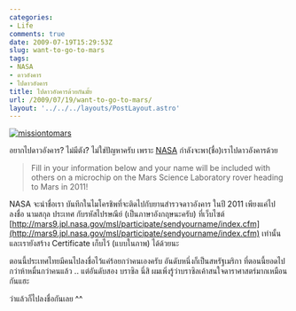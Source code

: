 ```yaml
---
categories:
- Life
comments: true
date: 2009-07-19T15:29:53Z
slug: want-to-go-to-mars
tags:
- NASA
- ดาวอังคาร
- ไปดาวอังคาร
title: ไปดาวอังคารด้วยกันมั้ย
url: /2009/07/19/want-to-go-to-mars/
layout: '../../../layouts/PostLayout.astro'
---
```


[![missiontomars](https://armno.in.th/wp-content/uploads/3f1ab3beedce_D1DD/missiontomars_thumb.jpg)](https://armno.in.th/wp-content/uploads/3f1ab3beedce_D1DD/missiontomars.jpg)



อยากไปดาวอังคาร? ไม่มีตัง? ไม่ใช่ปัญหาครับ เพราะ [NASA](http://www.nasa.gov) กำลังจะพา(ชื่อ)เราไปดาวอังคารด้วย



>
>
> Fill in your information below and your name will be included with others on a microchip on the Mars Science Laboratory rover heading to Mars in 2011!



NASA จะนำชื่อเรา บันทึกในไมโครชิพที่จะติดไปกับยานสำรวจดาวอังคาร ในปี 2011 เพียงแค่ไปลงชื่อ นามสกุล ประเทศ กับรหัสไปรษณีย์ (เป็นภาษาอังกฤษนะครับ) ที่เว็บไซต์ [http://mars9.jpl.nasa.gov/msl/participate/sendyourname/index.cfm](http://mars9.jpl.nasa.gov/msl/participate/sendyourname/index.cfm) เท่านั้น และเรายังสร้าง Certificate เก็บไว้ (แบบในภาพ) ได้ด้วยนะ



ตอนนี้ประเทศไทยมีคนไปลงชื่อไว้แค่ร้อยกว่าคนเองครับ อันดับหนึ่งก็เป็นสหรัฐเมริกา ที่ตอนนี้ยอดไปกว่าห้าหมื่นกว่าคนแล้ว .. แต่อันดับสอง บราซิล นี่สิ ผมเพิ่งรู้ว่าบราซิลเค้าสนใจดาราศาสตร์มากเหมือนกันแฮะ



ว่าแล้วก็ไปลงชื่อกันเลย ^^
